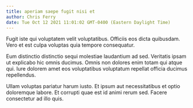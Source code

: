 ```yaml
---
title: aperiam saepe fugit nisi et
author: Chris Ferry
date: Tue Oct 12 2021 11:01:02 GMT-0400 (Eastern Daylight Time)
---
```

Fugit iste qui voluptatem velit voluptatibus. Officiis eos dicta quibusdam. Vero et est culpa voluptas quia tempore consequatur.

 Eum distinctio distinctio sequi molestiae laudantium ad sed. Veritatis ipsam ut explicabo hic omnis ducimus. Omnis non dolores enim totam qui atque qui. Iure dolorem amet eos voluptatibus voluptatum repellat officia ducimus repellendus.

 Ullam voluptas pariatur harum iusto. Et ipsum aut necessitatibus et optio doloremque labore. Et corrupti quae est id animi rerum sed. Facere consectetur ad illo quis.